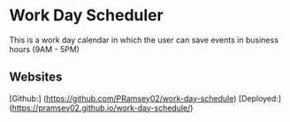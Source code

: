 # Work Day Scheduler
This is a work day calendar in which the user can save events in business hours (9AM - 5PM)

## Websites
[Github:] (https://github.com/PRamsey02/work-day-schedule)
[Deployed:] (https://pramsey02.github.io/work-day-schedule/)
